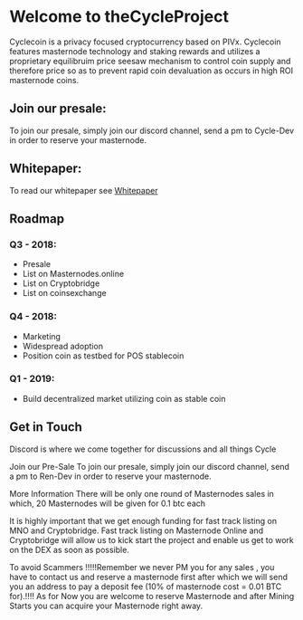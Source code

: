 # Welcome to theCycleProject

Cyclecoin is a privacy focused cryptocurrency based on PIVx. Cyclecoin features masternode 
technology and staking rewards and utilizes a proprietary equilibruim price seesaw mechanism to 
control coin supply and therefore price so as to prevent rapid coin devaluation as occurs in 
high ROI masternode coins.

## Join our presale:
To join our presale, simply join our discord channel,
send a pm to Cycle-Dev in order to reserve your masternode.

## Whitepaper:
To read our whitepaper see [Whitepaper](https://thecycleproject.github.io/whitepaper.md)

## Roadmap

### Q3 - 2018:
 - Presale
 - List on Masternodes.online
 - List on Cryptobridge
 - List on coinsexchange

### Q4 - 2018:
  - Marketing
  - Widespread adoption
  - Position coin as testbed for POS stablecoin

### Q1 - 2019:
  - Build decentralized market utilizing coin as stable coin
  
## Get in Touch
Discord is where we come together for discussions and all things Cycle

Join our Pre-Sale
To join our presale, simply join our discord channel,
send a pm to Ren-Dev in order to reserve your masternode.

More Information
There will be only one round of Masternodes sales in which,
20 Masternodes will be given for 0.1 btc each

It is highly important that we get enough funding for fast track listing on MNO and Cryptobridge. Fast 
track listing on Masternode Online and Cryptobridge will allow us to kick start the project and enable us get to work on the DEX as soon as possible.

To avoid Scammers
!!!!!Remember we never PM you for any sales , you have to contact us and reserve a masternode first after which we will send you an address to pay a deposit fee (10% of masternode cost = 0.01 BTC for).!!!! 
As for Now you are welcome to reserve Masternode and after Mining Starts you can acquire your Masternode 
right away.

